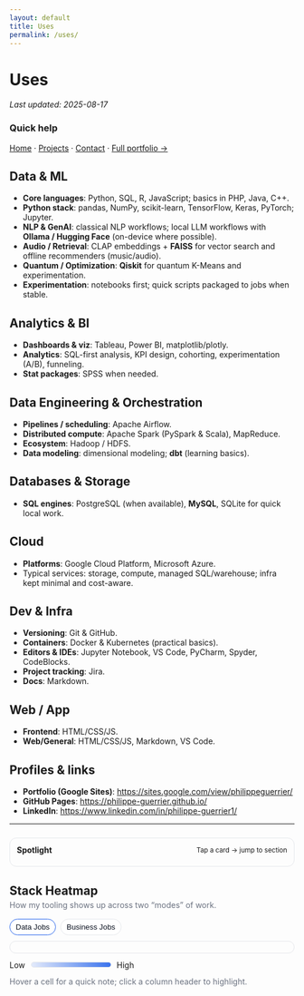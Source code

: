 ```yaml
---
layout: default
title: Uses
permalink: /uses/
---
```


# Uses
_Last updated: 2025-08-17_

### Quick help
[Home](/) · [Projects](/projects/) · [Contact](/contact/) · [Full portfolio →](https://sites.google.com/view/philippeguerrier/home)


## Data & ML
- **Core languages**: Python, SQL, R, JavaScript; basics in PHP, Java, C++.
- **Python stack**: pandas, NumPy, scikit-learn, TensorFlow, Keras, PyTorch; Jupyter.
- **NLP & GenAI**: classical NLP workflows; local LLM workflows with **Ollama / Hugging Face** (on-device where possible).
- **Audio / Retrieval**: CLAP embeddings + **FAISS** for vector search and offline recommenders (music/audio).
- **Quantum / Optimization**: **Qiskit** for quantum K-Means and experimentation.
- **Experimentation**: notebooks first; quick scripts packaged to jobs when stable.

## Analytics & BI
- **Dashboards & viz**: Tableau, Power BI, matplotlib/plotly.
- **Analytics**: SQL-first analysis, KPI design, cohorting, experimentation (A/B), funneling.
- **Stat packages**: SPSS when needed.

## Data Engineering & Orchestration
- **Pipelines / scheduling**: Apache Airflow.
- **Distributed compute**: Apache Spark (PySpark & Scala), MapReduce.
- **Ecosystem**: Hadoop / HDFS.
- **Data modeling**: dimensional modeling; **dbt** (learning basics).

## Databases & Storage
- **SQL engines**: PostgreSQL (when available), **MySQL**, SQLite for quick local work.

## Cloud
- **Platforms**: Google Cloud Platform, Microsoft Azure.
- Typical services: storage, compute, managed SQL/warehouse; infra kept minimal and cost-aware.

## Dev & Infra
- **Versioning**: Git & GitHub.
- **Containers**: Docker & Kubernetes (practical basics).
- **Editors & IDEs**: Jupyter Notebook, VS Code, PyCharm, Spyder, CodeBlocks.
- **Project tracking**: Jira.
- **Docs**: Markdown.

## Web / App
- **Frontend**: HTML/CSS/JS.
- **Web/General**: HTML/CSS/JS, Markdown, VS Code.

## Profiles & links
- **Portfolio (Google Sites)**: https://sites.google.com/view/philippeguerrier/
- **GitHub Pages**: https://philippe-guerrier.github.io/
- **LinkedIn**: https://www.linkedin.com/in/philippe-guerrier1/

---

<!-- ===== Spotlight 2.0 (Focus Meter + Quick Jump) ===== -->
<section class="spotlight2">
  <div class="sp-head">
    <strong>Spotlight</strong>
    <small>Tap a card → jump to section</small>
  </div>
  <div class="sp-row" id="spRow"></div>
</section>

<style>
/* ---------- Spotlight 2.0 ---------- */
.spotlight2{margin:24px 0 12px; padding:12px; border:1px solid var(--bd,#e5e7eb); border-radius:12px}
html[data-theme="dark"] .spotlight2{border-color:#1f2937}
.sp-head{display:flex;justify-content:space-between;align-items:center;margin-bottom:8px}
.sp-row{display:grid;grid-template-columns:repeat(auto-fit,minmax(180px,1fr));gap:10px}
.sp-card{border:1px solid var(--bd,#e5e7eb);border-radius:12px;padding:10px;cursor:pointer;text-decoration:none;color:inherit;background:var(--bg,#fff);transition:transform .12s ease,border-color .12s ease}
.sp-card:hover{transform:translateY(-1px);border-color:var(--ac,#2563eb)}
.sp-top{display:flex;align-items:center;gap:8px;margin-bottom:6px}
.sp-meter{flex:1;height:6px;border-radius:999px;background:linear-gradient(90deg,#e5e7eb, #cbd5e1)}
html[data-theme="dark"] .sp-card{background:#0f172a;border-color:#1f2937}
html[data-theme="dark"] .sp-meter{background:linear-gradient(90deg,#1f2937,#374151)}
.sp-meter > i{display:block;height:6px;border-radius:999px;background:var(--ac,#2563eb);width:40%}
html[data-theme="dark"] .sp-meter > i{background:#60a5fa}
.sp-links{display:flex;flex-wrap:wrap;gap:6px;margin-top:6px}
.sp-links .chip{font-size:.85rem;border:1px solid var(--bd,#e5e7eb);padding:3px 8px;border-radius:999px;opacity:.9}
</style>

<script>
/* ---------- Spotlight data (edit scores 1–5 and link chips) ---------- */
const SPOTLIGHT = [
  { id:'data--ml',       title:'Data & ML',                  score:5, links:['Python','pandas','scikit-learn','TensorFlow','PyTorch','FAISS','CLAP'] },
  { id:'analytics--bi',  title:'Analytics & BI',             score:4, links:['SQL','Tableau','Power BI','A/B','Cohorts'] },
  { id:'data-eng--orch', title:'Data Eng & Orchestration',   score:4, links:['Airflow','Spark','Hadoop','dbt (basic)'] },
  { id:'db--storage',    title:'Databases & Storage',        score:3, links:['PostgreSQL','MySQL','SQLite'] },
  { id:'cloud',          title:'Cloud',                      score:3, links:['GCP','Azure'] },
  { id:'dev--infra',     title:'Dev & Infra',                score:3, links:['Git','Docker','Kubernetes (basics)'] },
  { id:'web--app',       title:'Web / App',                  score:3, links:['HTML','CSS','JS'] },
  { id:'projects',       title:'Representative projects',    score:4, links:['PulseFlow AI','Scrape-LLM','Sentiment Dashboard'] },
];

(function spotlight(){
  const row = document.getElementById('spRow');
  if(!row) return;
  SPOTLIGHT.forEach(s=>{
    const a = document.createElement('a');
    a.className='sp-card';
    a.href = '#'+s.id; // jump to your existing sections if their ids match
    a.innerHTML = `
      <div class="sp-top"><span>${s.title}</span></div>
      <div class="sp-meter"><i style="width:${(s.score/5)*100}%"></i></div>
      <div class="sp-links">${(s.links||[]).map(t=>`<span class="chip">${t}</span>`).join('')}</div>`;
    row.appendChild(a);
  });
})();
</script>
<!-- ===== /Spotlight 2.0 ===== -->


<!-- ===== Stack Heatmap (responsive, compact fix) ===== -->
<section class="hm">
  <h2>Stack Heatmap</h2>
  <p class="hm-sub">How my tooling shows up across two “modes” of work.</p>

  <div class="hm-tabs">
    <button data-mode="data" class="on" id="hmTabData" aria-pressed="true">Data Jobs</button>
    <button data-mode="biz" id="hmTabBiz" aria-pressed="false">Business Jobs</button>
  </div>

  <div class="hm-grid" id="hmGrid" aria-live="polite">
    <div class="row head" id="hmHead"></div>
    <div class="rows" id="hmBody"></div>
  </div>

  <div class="hm-legend">
    <span>Low</span>
    <span class="bar"><i></i></span>
    <span>High</span>
  </div>
  <p class="hm-tip">Hover a cell for a quick note; click a column header to highlight.</p>
</section>

<style>
/* ---- layout / theme vars ---- */
.hm { --cell: 42px; --gap: 8px; --bd:#e5e7eb; --tx:#0b1220; --muted:#6b7280; --accent:#2563eb; }
html[data-theme="dark"] .hm { --bd:#1f2937; --tx:#e8eef7; --muted:#9aa4b5; --accent:#60a5fa; }

.hm h2 { margin-bottom:.25rem }
.hm-sub { margin:.25rem 0 1rem; color:var(--muted) }

.hm-tabs { display:flex; gap:8px; margin-bottom:10px }
.hm-tabs button{
  padding:6px 10px; border:1px solid var(--bd); border-radius:999px;
  background:#fff; cursor:pointer; color:var(--tx)
}
.hm-tabs .on{ border-color:var(--accent) }
html[data-theme="dark"] .hm-tabs button{ background:#0f172a }

.hm-grid{ 
  overflow:auto; border:1px solid var(--bd); border-radius:12px; padding:10px; 
  background:transparent;
}
.hm-grid .row{ display:grid; gap:var(--gap); grid-template-columns: 200px repeat(var(--cols), var(--cell)); align-items:center; }
.hm-grid .row + .row{ margin-top:var(--gap) }

.hm-grid .cell{
  width:var(--cell); height:var(--cell); border-radius:10px; 
  display:flex; align-items:center; justify-content:center;
  border:1px solid var(--bd); background:transparent; color:var(--tx);
  user-select:none;
}
.hm-grid .y{
  width:auto; justify-content:flex-start; padding:0 6px; border:none; background:transparent; font-weight:600;
}
.hm-grid .x{
  font-weight:600; border:none; background:transparent; width:var(--cell);
  display:flex; align-items:center; justify-content:center; text-align:center;
  overflow:hidden; text-overflow:ellipsis; /* prevent spill before tight mode kicks in */
}
.hm-grid .x .short{ display:none; }
.hm-grid .x .full{ display:block; }

/* compact mode when space is tight */
.hm-grid.tight { --cell:34px; }
.hm-grid.tight .x{ 
  writing-mode:vertical-rl; transform:rotate(180deg); line-height:1;
  padding:6px 4px; font-size:.8rem;
}
.hm-grid.tight .x .full{ display:none; }
.hm-grid.tight .x .short{ display:block; }

/* extra safety: force compact on narrower viewports */
@media (max-width: 1200px){
  .hm-grid{ --cell:34px; }
  .hm-grid .x{ writing-mode:vertical-rl; transform:rotate(180deg); line-height:1; padding:6px 4px; font-size:.8rem; }
  .hm-grid .x .full{ display:none; }
  .hm-grid .x .short{ display:block; }
}

/* column focus */
.hm-grid[data-focus] .rows .cell[data-col],
.hm-grid[data-focus] .head .cell[data-col]{ opacity:.35; }
.hm-grid[data-focus] .rows .cell[data-col="F"],
.hm-grid[data-focus] .head .cell[data-col="F"]{ opacity:1; }

/* legend */
.hm-legend{ display:flex; align-items:center; gap:10px; margin:.75rem 0 }
.hm-legend .bar{ width:140px; height:8px; border-radius:999px; background:linear-gradient(90deg, rgba(37,99,235,.12), rgba(37,99,235,.9)); border:1px solid var(--bd) }

/* tip */
.hm-tip{ color:var(--muted); margin-top:4px }
</style>

<script>
(function(){
  const grid  = document.getElementById('hmGrid');
  const head  = document.getElementById('hmHead');
  const body  = document.getElementById('hmBody');
  const tabData = document.getElementById('hmTabData');
  const tabBiz  = document.getElementById('hmTabBiz');

  // --- tools (short + full for responsive headers) ---
  const HM_TOOLS = [
    { short:'Py',    full:'Python' },
    { short:'SQL',   full:'SQL' },
    { short:'Flow',  full:'Airflow' },
    { short:'Spark', full:'Spark' },
    { short:'ML',    full:'ML (TF/PT)' },
    { short:'FAISS', full:'FAISS' },
    { short:'BI',    full:'Tableau/BI' },
    { short:'dbt',   full:'dbt' },
    { short:'Qsk',   full:'Qiskit' },
    { short:'Oll',   full:'Ollama' }
  ];

  const ROWS = [
    'KPI / metrics',
    'Funnel / Cohorts',
    'Forecast / Planning',
    'Growth Experiments',
    'Decks / Narratives',
    'Ops Intelligence'
  ];

  // matrices: 0..5 intensity (adjust freely)
  const MAT_DATA = [
    [4,5,3,2,4,3,1,1,0,2],
    [4,5,2,2,4,3,2,1,0,2],
    [3,4,2,2,4,2,2,1,0,1],
    [4,5,2,1,4,2,1,1,0,2],
    [3,4,1,1,3,1,2,2,0,0],
    [4,5,2,1,3,1,1,1,0,2]
  ];
  const MAT_BIZ = [
    [3,5,1,0,2,0,4,2,0,0],
    [3,5,1,0,2,0,4,2,0,0],
    [2,4,0,0,2,0,4,2,0,0],
    [2,4,0,0,1,0,3,2,0,0],
    [2,4,0,0,1,0,4,3,0,0],
    [2,5,0,0,1,0,3,2,0,0]
  ];

  const fill = (v) => `rgba(37,99,235,${Math.max(0.12, v/5)})`;

  function render(rows, matrix){
    grid.style.setProperty('--cols', HM_TOOLS.length);

    head.className = 'row head';
    head.innerHTML = `<div class="cell y"></div>` + HM_TOOLS.map((t,i)=>`
      <div class="cell x" data-col="${i+1}" title="${t.full}">
        <span class="full">${t.full}</span>
        <span class="short">${t.short}</span>
      </div>
    `).join('');

    body.innerHTML = rows.map((r,ri)=>`
      <div class="row">
        <div class="cell y">${r}</div>
        ${HM_TOOLS.map((t,ci)=>{
          const v = matrix[ri]?.[ci] ?? 0;
          const note = `${r} × ${t.full}: level ${v}`;
          return `<div class="cell" data-col="${ci+1}" title="${note}" style="background:${v?fill(v):'transparent'}"></div>`;
        }).join('')}
      </div>
    `).join('');

    // click to focus/unfocus a column
    head.querySelectorAll('.x').forEach(el=>{
      el.addEventListener('click', ()=>{
        const col = el.getAttribute('data-col');
        if (grid.dataset.focus === col) {
          delete grid.dataset.focus;
          head.querySelectorAll('.x').forEach(x=>x.removeAttribute('data-col'));
          body.querySelectorAll('.cell[data-col]').forEach(c=>c.setAttribute('data-col', c.getAttribute('data-col').replace('F','')));
          return;
        }
        grid.dataset.focus = col;
        head.querySelectorAll('.x').forEach(x=>x.removeAttribute('data-col'));
        el.setAttribute('data-col','F');
        body.querySelectorAll('.cell[data-col]').forEach(c=>{
          c.setAttribute('data-col', c.getAttribute('data-col').replace('F',''));
          if (c.getAttribute('data-col') === col) c.setAttribute('data-col','F');
        });
      });
    });

    autoTighten();
  }

  // robust compact detection + safety hooks
  function autoTighten(){
    grid.classList.remove('tight');
    requestAnimationFrame(()=>{
      const overGrid = grid.scrollWidth - grid.clientWidth > 2;
      const overHead = head.scrollWidth - grid.clientWidth > 2;
      if (overGrid || overHead) grid.classList.add('tight');
    });
  }
  window.addEventListener('resize', autoTighten);
  if (document.fonts && document.fonts.ready) {
    document.fonts.ready.then(autoTighten);
  } else {
    setTimeout(autoTighten, 0);
  }

  // tabs
  function setMode(m){
    if (m === 'data'){
      tabData.classList.add('on'); tabData.setAttribute('aria-pressed','true');
      tabBiz.classList.remove('on'); tabBiz.setAttribute('aria-pressed','false');
      render(ROWS, MAT_DATA);
    } else {
      tabBiz.classList.add('on'); tabBiz.setAttribute('aria-pressed','true');
      tabData.classList.remove('on'); tabData.setAttribute('aria-pressed','false');
      render(ROWS, MAT_BIZ);
    }
  }
  tabData.addEventListener('click', ()=>setMode('data'));
  tabBiz .addEventListener('click', ()=>setMode('biz'));

  // init
  setMode('data');
})();
</script>
<!-- ===== /Stack Heatmap ===== -->


